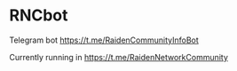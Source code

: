 # RNCbot
Telegram bot
https://t.me/RaidenCommunityInfoBot

Currently running in https://t.me/RaidenNetworkCommunity
